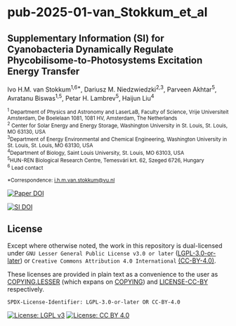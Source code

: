 # pub-2025-01-van_Stokkum_et_al

## Supplementary Information (SI) for Cyanobacteria Dynamically Regulate Phycobilisome-to-Photosystems Excitation Energy Transfer

Ivo H.M. van Stokkum<sup>1,6\*</sup>, Dariusz M. Niedzwiedzki<sup>2,3</sup>, Parveen Akhtar<sup>5</sup>, Avratanu Biswas<sup>1,5</sup>, Petar H. Lambrev<sup>5</sup>, Haijun Liu<sup>4</sup>

<sub><sup>1</sup> Department of Physics and Astronomy and LaserLaB, Faculty of Science, Vrije Universiteit Amsterdam, De Boelelaan 1081, 1081 HV, Amsterdam, The Netherlands</sub><br>
<sub><sup>2</sup> Center for Solar Energy and Energy Storage, Washington University in St. Louis, St. Louis, MO 63130, USA</sub><br>
<sub><sup>3</sup>Department of Energy Environmental and Chemical Engineering, Washington University in St. Louis, St. Louis, MO 63130, USA </sub><br>
<sub><sup>4</sup>Department of Biology, Saint Louis University, St. Louis, MO 63103, USA </sub><br>
<sub><sup>5</sup>HUN-REN Biological Research Centre, Temesvári krt. 62, Szeged 6726, Hungary </sub><br>
<sub><sup>6</sup> Lead contact</sub>

<sub>\*Correspondence: i.h.m.van.stokkum@vu.nl</sub>

[![Paper DOI](https://img.shields.io/badge/DOI%20Paper-10.1016%2Fj.isci.2025.112610-brightgreen?style=flat)](https://doi.org/10.1016/j.isci.2025.112610)

[![SI DOI](https://zenodo.org/badge/DOI/10.5281/zenodo.15115300.svg)](https://doi.org/10.5281/zenodo.15115300)

## License

Except where otherwise noted, the work in this repository is dual-licensed under `GNU Lesser General Public License v3.0 or later` ([LGPL-3.0-or-later](https://spdx.org/licenses/LGPL-3.0-or-later.html)) or `Creative Commons Attribution 4.0 International` [(CC-BY-4.0)](https://spdx.org/licenses/CC-BY-4.0.html).

These licenses are provided in plain text as a convenience to the user as [COPYING.LESSER](COPYING.LESSER) (which expans on [COPYING](COPYING)) and [LICENSE-CC-BY](LICENSE-CC-BY) respectively.

`SPDX-License-Identifier: LGPL-3.0-or-later OR CC-BY-4.0`

[![License: LGPL v3](https://img.shields.io/badge/License-LGPL%20v3-blue.svg)](https://www.gnu.org/licenses/lgpl-3.0)
[![License: CC BY 4.0](https://img.shields.io/badge/License-CC%20BY%204.0-lightgrey.svg)](https://creativecommons.org/licenses/by/4.0/)

